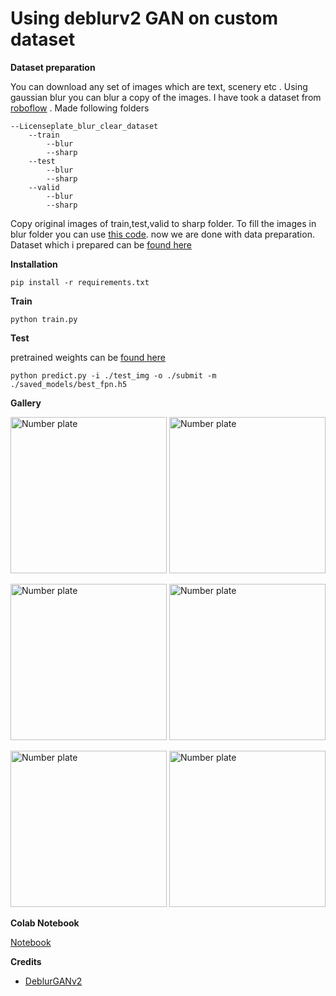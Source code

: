 # Using deblurv2 GAN on custom dataset

**Dataset preparation**

You can download any set of images which are text, scenery etc . Using gaussian blur you can blur a copy of the images.
I have took  a dataset from [roboflow](https://universe.roboflow.com/yashwanthworkspace/numbers-identification) .
Made following folders 
```
--Licenseplate_blur_clear_dataset
    --train
        --blur
        --sharp
    --test
        --blur
        --sharp
    --valid
        --blur
        --sharp
```
Copy original images of train,test,valid to sharp folder. To fill the images in blur folder you can use [this code](./util/blur_image.py). now we are done with data preparation. Dataset which i prepared can be [found here](https://drive.google.com/file/d/1Mk99lU3zJgBkBpHTl0PigJ3UiSX4yyKB/view?usp=sharing)

**Installation**

```pip install -r requirements.txt```

**Train**

```python train.py```

**Test**

pretrained weights can be [found here](https://drive.google.com/file/d/1M0zk2udF6GfGgMI84xCcGrUmnyZGsg1T/view?usp=sharing)

```python predict.py -i ./test_img -o ./submit -m ./saved_models/best_fpn.h5``` 

**Gallery**

<p float="left">
<img src="./assets/13.jpg" alt="Number plate" width="250" height="250"/>
<img src="./assets/13_deblur.jpg" alt="Number plate" width="250" height="250"/>
</p>

<p float="left">
<img src="./assets/100.jpg" alt="Number plate" width="250" height="250">
<img src="./assets/100_deblur.jpg" alt="Number plate" width="250" height="250">
</p>

<p float="left">
<img src="./assets/107.jpg" alt="Number plate" width="250" height="250">
<img src="./assets/107_deblur.jpg" alt="Number plate" width="250" height="250">
</p>

**Colab Notebook**

[Notebook](https://colab.research.google.com/drive/1yHv9dZt_GYQW69RSbShhwR1TChauF9BL?usp=sharing)

**Credits**

- [DeblurGANv2](https://github.com/VITA-Group/DeblurGANv2)